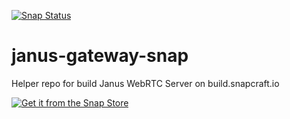 [![Snap Status](https://build.snapcraft.io/badge/RSATom/janus-gateway-snap.svg)](https://build.snapcraft.io/user/RSATom/janus-gateway-snap)

# janus-gateway-snap
Helper repo for build Janus WebRTC Server on build.snapcraft.io

[![Get it from the Snap Store](https://snapcraft.io/static/images/badges/en/snap-store-white.svg)](https://snapcraft.io/janus-gateway)
